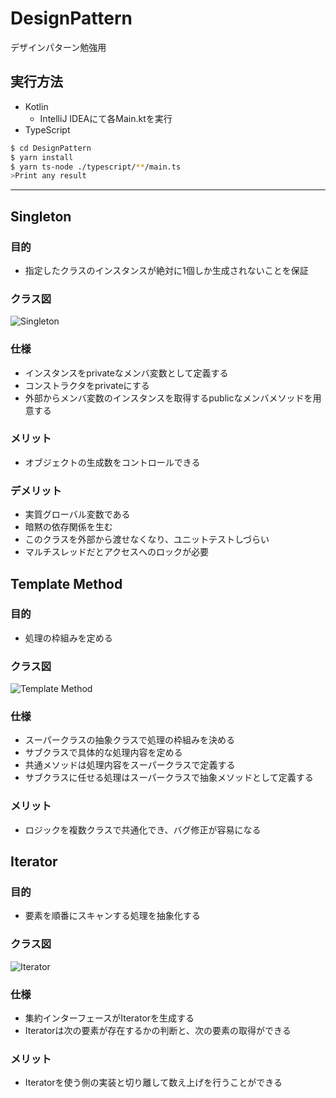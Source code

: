 # DesignPattern

デザインパターン勉強用

## 実行方法

- Kotlin
  - IntelliJ IDEAにて各Main.ktを実行
- TypeScript

```bash
$ cd DesignPattern
$ yarn install
$ yarn ts-node ./typescript/**/main.ts
>Print any result
```

---

## Singleton

### 目的

- 指定したクラスのインスタンスが絶対に1個しか生成されないことを保証

### クラス図

![Singleton](https://user-images.githubusercontent.com/32229790/75941235-7490a100-5ed2-11ea-8452-02d061bc6806.png)

### 仕様

- インスタンスをprivateなメンバ変数として定義する
- コンストラクタをprivateにする
- 外部からメンバ変数のインスタンスを取得するpublicなメンバメソッドを用意する

### メリット

- オブジェクトの生成数をコントロールできる

### デメリット

- 実質グローバル変数である
- 暗黙の依存関係を生む
- このクラスを外部から渡せなくなり、ユニットテストしづらい
- マルチスレッドだとアクセスへのロックが必要

## Template Method

### 目的

- 処理の枠組みを定める

### クラス図

![Template Method](https://user-images.githubusercontent.com/32229790/75941317-a99cf380-5ed2-11ea-9048-eb9342a5472e.png)

### 仕様

- スーパークラスの抽象クラスで処理の枠組みを決める
- サブクラスで具体的な処理内容を定める
- 共通メソッドは処理内容をスーパークラスで定義する
- サブクラスに任せる処理はスーパークラスで抽象メソッドとして定義する

### メリット

- ロジックを複数クラスで共通化でき、バグ修正が容易になる

## Iterator

### 目的

- 要素を順番にスキャンする処理を抽象化する

### クラス図

![Iterator](https://user-images.githubusercontent.com/32229790/75942601-34332200-5ed6-11ea-84a1-a969c5105575.png)

### 仕様

- 集約インターフェースがIteratorを生成する
- Iteratorは次の要素が存在するかの判断と、次の要素の取得ができる

### メリット

- Iteratorを使う側の実装と切り離して数え上げを行うことができる
